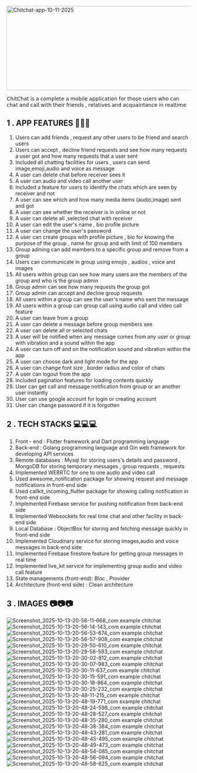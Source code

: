 <img width="1024" height="230" alt="Chitchat-app-10-11-2025" src="https://github.com/user-attachments/assets/d4d61048-9588-4b06-bbf9-4e8f96a16efa" />


𝖢𝗁𝗂𝗍𝖢𝗁𝖺𝗍 𝗂𝗌 𝖺 𝖼𝗈𝗆𝗉𝗅𝖾𝗍𝖾 𝖺 𝗆𝗈𝖻𝗂𝗅𝖾 𝖺𝗉𝗉𝗅𝗂𝖼𝖺𝗍𝗂𝗈𝗇 𝖿𝗈𝗋 𝗍𝗁𝗈𝗌𝖾 𝗎𝗌𝖾𝗋𝗌 𝗐𝗁𝗈 𝖼𝖺𝗇 𝖼𝗁𝖺𝗍 𝖺𝗇𝖽 𝖼𝖺𝗅𝗅 𝗐𝗂𝗍𝗁 𝗍𝗁𝖾𝗂𝗋 𝖿𝗋𝗂𝖾𝗇𝖽𝗌 , 𝗋𝖾𝗅𝖺𝗍𝗂𝗏𝖾𝗌 𝖺𝗇𝖽 𝖺𝖼𝗊𝗎𝖺𝗂𝗇𝗍𝖺𝗇𝖼𝖾 𝗂𝗇 𝗋𝖾𝖺𝗅𝗍𝗂𝗆𝖾

1 . APP FEATURES 🌟🌟🌟
---------------------------------------
  1. Users can add friends , request any other users to be friend and search users
  2. Users can accept , decline friend requests and see how many requests a user got and how many requests that a user sent
  3. Included all chatting facilities for users , users can send image,emoji,audio and voice as message
  4. A user can delete chat before receiver sees it
  5. A user can audio and video call another user
  6. Included a feature for users to identify the chats which are seen by receiver and not
  7. A user can see which and how many media items (audio,image) sent and got
  8. A user can see whether the receiver is in online or not
  9. A user can delete all ,selected chat with receiver
  10. A user can edit the user's name , bio profile picture
  11. A user can change the user's password
  12. A user can create groups with profile picture , bio for knowing the purpose of the group , name for group and with limit of 100 members
  13. Group adming can add members to a specific group and remove from a group
  14. Users can communicate in group using emojis , audios , voice and images
  15. All users within group can see how many users are the members of the group and who is the group admin
  16. Group admin can see how many requests the group got
  17. Group admin can accept and decline group requests
  18. All users within a group can see the user's name who sent the message
  19. All users within a group can group call using audio call and video call feature
  20. A user can leave from a group
  21. A user can delete a message before group members see
  22. A user can delete all or selected chats
  23. A user will be notified when any message comes from any user or group with vibration and a sound within the app
  24. A user can turn off and on the notification sound and vibration within the app
  25. A user can choose dark and light mode for the app
  26. A user can change font size , border radius and color of chats
  27. A user can logout from the app
  28. Included pagination features for loading contents quickly
  29. User can get call and message notification from group or an another user instantly
  30. User can use google account for login or creating account
  31. User can change password if it is forgotten

 
 2 . TECH STACKS 💻💻💻
-------------------------------------
  1. Front - end : Flutter framework and Dart programming language
  2. Back-end : Golang programming language and Gin web framework for developing API services
  3. Remote databases : Mysql for storing users's details and password , MongoDB for storing temporary messages , group requests , requests
  4. Implemented WEBRTC for one to one audio and video call
  5. Used awesome_notification package for showing request and message notifications in front-end side
  6. Used callkit_incoming_flutter package for showing calling notification in front-end side
  7. Implemented Firebase service for pushing notification from back-end side
  8. Implemented Websockets for real time chat and other facility in back-end side
  9. Local Database : ObjectBox for storing and fetching message quickly in front-end side
  10. Implemented Cloudinary service for storing images,audio and voice messages in back-end side
  11. Implemented Firebase firestore feature for getting group messages in real time
  12. Implemented live_kit service for implementing group audio and video call feature
  13. State managements (front-end): Bloc , Provider
  14. Architecture (front-end side) : Clean architecture

3 . IMAGES 📷📷📷
------------------------------------------

  ![Screenshot_2025-10-13-20-56-11-668_com example chitchat](https://github.com/user-attachments/assets/d2e575f4-c0f0-49e3-b030-26144da09287)
  ![Screenshot_2025-10-13-20-56-14-143_com example chitchat](https://github.com/user-attachments/assets/22f83f60-1362-478a-9753-64b23643974a)
  ![Screenshot_2025-10-13-20-56-53-674_com example chitchat](https://github.com/user-attachments/assets/4159ee21-d5dd-4cd2-9821-8fa94e8a05ce)
  ![Screenshot_2025-10-13-20-56-57-908_com example chitchat](https://github.com/user-attachments/assets/f08b90b1-3cf4-4835-959a-ffb7150f5918)
  ![Screenshot_2025-10-13-20-29-50-610_com example chitchat](https://github.com/user-attachments/assets/0dd891c2-a7d2-470c-805e-128baa9a8262)
  ![Screenshot_2025-10-13-20-29-58-593_com example chitchat](https://github.com/user-attachments/assets/eb776d2e-c659-42a0-9557-dd1334068594)
  ![Screenshot_2025-10-13-20-30-02-812_com example chitchat](https://github.com/user-attachments/assets/255d8854-8734-4ae5-b751-503627e7155a)
  ![Screenshot_2025-10-13-20-30-07-983_com example chitchat](https://github.com/user-attachments/assets/52c90e9b-7a00-49b6-8ce1-61651885bb6e)
  ![Screenshot_2025-10-13-20-30-11-637_com example chitchat](https://github.com/user-attachments/assets/c52883f3-71c5-441d-97a7-8a9c30fb032c)
  ![Screenshot_2025-10-13-20-30-15-591_com example chitchat](https://github.com/user-attachments/assets/6473a657-ba99-48da-aae1-19b3abc37a1f)
  ![Screenshot_2025-10-13-20-30-18-864_com example chitchat](https://github.com/user-attachments/assets/ddbe2c00-0d74-462b-893b-2d15db2fa127)
  ![Screenshot_2025-10-13-20-30-25-232_com example chitchat](https://github.com/user-attachments/assets/a64d4cde-e97c-4a9a-ba06-0a98d0bca880)
  ![Screenshot_2025-10-13-20-48-11-215_com example chitchat](https://github.com/user-attachments/assets/ba2ab4e5-938d-4581-8073-3d089de2115c)
  ![Screenshot_2025-10-13-20-48-19-771_com example chitchat](https://github.com/user-attachments/assets/274c7460-ebc6-47af-a1c4-01636f39c0ca)
  ![Screenshot_2025-10-13-20-48-24-598_com example chitchat](https://github.com/user-attachments/assets/956d0289-da74-4f4c-986f-00616fc9fb10)
  ![Screenshot_2025-10-13-20-48-28-527_com example chitchat](https://github.com/user-attachments/assets/55fee899-e748-4c6a-81fd-9947a6f5dc27)
  ![Screenshot_2025-10-13-20-48-35-280_com example chitchat](https://github.com/user-attachments/assets/986def29-5f83-4b6e-9765-632b96a7adb6)
![Screenshot_2025-10-13-20-48-38-384_com example chitchat](https://github.com/user-attachments/assets/0ee567b3-f5be-45bb-a229-5e07c30da003)
![Screenshot_2025-10-13-20-48-43-281_com example chitchat](https://github.com/user-attachments/assets/ad4a6fd8-b1b6-4908-a3cc-0b2f2ad1559e)
![Screenshot_2025-10-13-20-48-45-495_com example chitchat](https://github.com/user-attachments/assets/d4abca0d-a830-4196-adfa-70d02cf4669c)
![Screenshot_2025-10-13-20-48-49-473_com example chitchat](https://github.com/user-attachments/assets/2af80dac-fc9f-49fc-920e-6f8446632626)
![Screenshot_2025-10-13-20-48-54-085_com example chitchat](https://github.com/user-attachments/assets/b2358f84-d20c-49b4-b67a-0ffe066ba4aa)
![Screenshot_2025-10-13-20-48-56-094_com example chitchat](https://github.com/user-attachments/assets/2b50b2c1-31e6-4357-ab87-bd084531fc7b)
![Screenshot_2025-10-13-20-48-58-625_com example chitchat](https://github.com/user-attachments/assets/9e12ec24-7451-42ba-80ca-c56d968d6f0c)





















